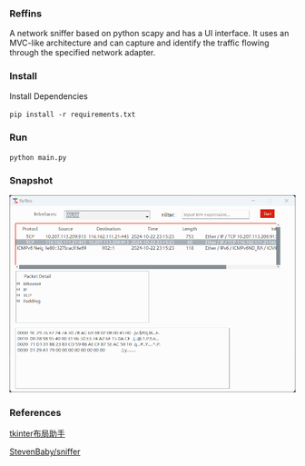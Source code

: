 ### Reffins
A network sniffer based on python scapy and has a UI interface. It uses an MVC-like architecture and can capture and identify the traffic flowing through the specified network adapter.

### Install
Install Dependencies

`pip install -r requirements.txt`
### Run

`python main.py`

### Snapshot
![snapshot](./img/image.png)

### References
[tkinter布局助手](https://www.pytk.net/)

[StevenBaby/sniffer](https://github.com/StevenBaby/sniffer)